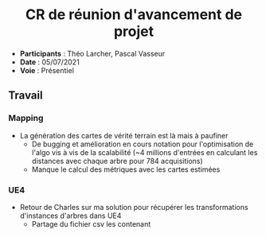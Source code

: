<center><h1>CR de réunion d'avancement de projet</h1></center>

- **Participants** : Théo Larcher, Pascal Vasseur
- **Date** : 05/07/2021
- **Voie** : Présentiel 

## Travail
### Mapping
- La génération des cartes de vérité terrain est là mais à paufiner
  - De bugging et amélioration en cours notation pour l'optimisation de l'algo vis à vis de la scalabilité (~4 millions d'entrées en calculant les distances avec chaque arbre pour 784 acquisitions)
  - Manque le calcul des métriques avec les cartes estimées

### UE4
- Retour de Charles sur ma solution pour récupérer les transformations d'instances d'arbres dans UE4
  - Partage du fichier csv les contenant